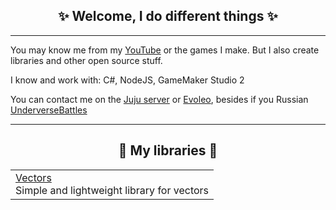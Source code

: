<h2 align="center">✨ Welcome, I do different things ✨</h2>

---

You may know me from my [YouTube](https://www.youtube.com/channel/UCyycIj2oeDsGdrOhMpDI5VA) or the games I make. But I also create libraries and other open source stuff.

I know and work with: C#, NodeJS, GameMaker Studio 2

You can contact me on the [Juju server](https://discord.gg/8krYCqr) or [Evoleo](https://discord.gg/WRsgumM2T6), besides if you Russian [UnderverseBattles](https://discord.gg/fdHSm9vkj7)

---

<h2 align="center">🐢 My libraries 🐢</h2>

| |
|-|
| [Vectors](https://github.com/Tornado-Technology/Vectors)<br> Simple and lightweight library for vectors |

